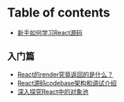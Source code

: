 # Table of contents

* [新手如何学习React源码](README.md)

## 入门篇

* [React的render究竟返回的是什么？](ru-men-pian/react-de-render-jiu-jing-fan-hui-de-shi-shi-mo.md)
* [React源码codebase架构和调试介绍](ru-men-pian/react-yuan-ma-codebase-jia-gou-he-tiao-shi-jie-shao.md)
* [深入探究React中的对象池](ru-men-pian/shen-ru-tan-jiu-react-zhong-de-dui-xiang-chi.md)
